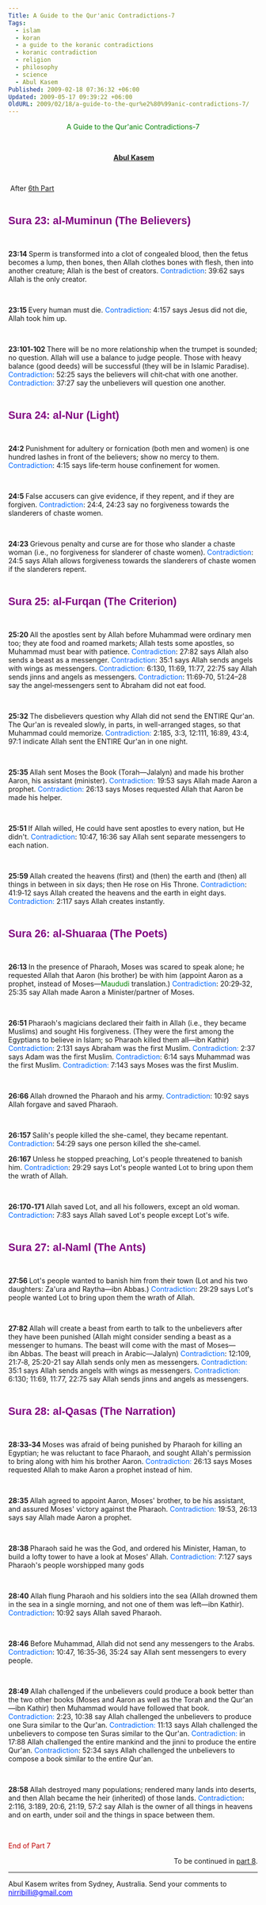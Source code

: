 ```yaml
---
Title: A Guide to the Qur'anic Contradictions-7
Tags:
  - islam
  - koran
  - a guide to the koranic contradictions
  - koranic contradiction
  - religion
  - philosophy
  - science
  - Abul Kasem
Published: 2009-02-18 07:36:32 +06:00
Updated: 2009-05-17 09:39:22 +06:00
OldURL: 2009/02/18/a-guide-to-the-qur%e2%80%99anic-contradictions-7/
---
```


<p class="MsoTitle" style="TEXT-ALIGN: center"><span style="color: #008000;">A Guide to the Qur'anic Contradictions-7</span></p>
<p class="MsoNormal" style="TEXT-ALIGN: center" align="center"> </p>
<p class="MsoNormal" style="TEXT-ALIGN: center" align="center"><strong> <a href="https://gold.mukto-mona.com/Articles/kasem/index.html">Abul Kasem</a></strong></p>
<p class="MsoNormal" style="TEXT-ALIGN: center" align="center"> </p>
<p class="MsoNormal"> After <a href="https://enblog.muktomona.com/?p=115">6th Part</a></p>
<p class="MsoNormal"> </p>
<p class="MsoNormal"><span style="color: #800080;"><strong><span style="FONT-SIZE: 16pt; FONT-FAMILY: Arial">Sura 23: al‑Muminun (The Believers)</span></strong></span></p>
<p class="MsoNormal"> </p>

<p class="MsoNormal"><strong>23:14
</strong>Sperm is transformed into a clot of congealed blood, then the fetus becomes a lump, then bones, then Allah clothes bones with flesh, then into another creature; Allah is the best of creators.
<span style="COLOR: #0066ff">Contradiction</span>: 39:62 says Allah is the only creator.
<p class="MsoNormal"> </p>

<p class="MsoNormal"><strong>23:15
</strong>Every human must die.
<span style="COLOR: #0066ff">Contradiction</span>: 4:157 says Jesus did not die, Allah took him up.
<p class="MsoNormal"> </p>

<p class="MsoNormal"><strong>23:101‑102
</strong>There will be no more relationship when the trumpet is sounded; no question. Allah will use a balance to judge people. Those with heavy balance (good deeds) will be successful (they will be in Islamic Paradise).
<span style="COLOR: #0066ff">Contradiction</span>: 52:25 says the believers will chit‑chat with one another.
<span style="COLOR: #0066ff">Contradiction:</span> 37:27 say the unbelievers will question one another.
<p class="MsoNormal"> </p>
<p class="MsoNormal"><strong><span style="FONT-SIZE: 16pt; FONT-FAMILY: Arial"><span style="color: #800080;">Sura 24: al‑Nur (Light)</span></span></strong></p>
<p class="MsoNormal"> </p>

<p class="MsoNormal"><strong>24:2
</strong>Punishment for adultery or fornication (both men and women) is one hundred lashes in front of the believers; show no mercy to them.
<span style="COLOR: #0066ff">Contradiction</span>: 4:15 says life‑term house confinement for women.
<p class="MsoNormal"> </p>

<p class="MsoNormal"><strong>24:5
</strong>False accusers can give evidence, if they repent, and if they are forgiven.
<span style="COLOR: #0066ff">Contradiction</span>: 24:4, 24:23 say no forgiveness towards the slanderers of chaste women.
<p class="MsoNormal"> </p>

<p class="MsoNormal"><strong>24:23
</strong>Grievous penalty and curse are for those who slander a chaste woman (i.e., no forgiveness for slanderer of chaste women).
<span style="COLOR: #0066ff">Contradiction</span>: 24:5 says Allah allows forgiveness towards the slanderers of chaste women if the slanderers repent.
<p class="MsoNormal"> </p>
<p class="MsoNormal"><strong><span style="FONT-SIZE: 16pt; FONT-FAMILY: Arial"><span style="color: #800080;">Sura 25: al‑Furqan (The Criterion)</span></span></strong></p>
<p class="MsoNormal"> </p>

<p class="MsoNormal"><strong>25:20
</strong>All the apostles sent by Allah before Muhammad were ordinary men too; they ate food and roamed markets; Allah tests some apostles, so Muhammad must bear with patience.
<span style="COLOR: #0066ff">Contradiction</span>: 27:82 says Allah also sends a beast as a messenger.
<span style="COLOR: #0066ff">Contradiction</span>: 35:1 says Allah sends angels with wings as messengers.
<span style="COLOR: #0066ff">Contradiction:</span> 6:130, 11:69, 11:77, 22:75 say Allah sends jinns and angels as messengers.
<span style="COLOR: #0066ff">Contradiction</span>: 11:69‑70, 51:24–28 say the angel‑messengers sent to Abraham did not eat food.
<p class="MsoNormal"> </p>

<p class="MsoNormal"><strong>25:32
</strong>The disbelievers question why Allah did not send the ENTIRE Qur'an. The Qur'an is revealed slowly, in parts, in well-arranged stages, so that Muhammad could memorize. <span style="COLOR: #0066ff">Contradiction:</span> 2:185, 3:3, 12:111, 16:89, 43:4, 97:1 indicate Allah sent the ENTIRE Qur'an in one night.
<p class="MsoNormal"> </p>

<p class="MsoNormal"><strong>25:35
</strong>Allah sent Moses the Book (Torah—Jalalyn) and made his brother Aaron, his assistant (minister).
<span style="COLOR: #0066ff">Contradiction:</span> 19:53 says Allah made Aaron a prophet.
<span style="COLOR: #0066ff">Contradiction:</span> 26:13 says Moses requested Allah that Aaron be made his helper.
<p class="MsoNormal"> </p>

<p class="MsoNormal"><strong>25:51
</strong>If Allah willed, He could have sent apostles to every nation, but He didn't.
<span style="COLOR: #0066ff">Contradiction</span>: 10:47, 16:36 say Allah sent separate messengers to each nation.
<p class="MsoNormal"> </p>

<p class="MsoNormal"><strong>25:59
</strong>Allah created the heavens (first) and (then) the earth and (then) all things in between in six days; then He rose on His Throne.
<span style="COLOR: #0066ff">Contradiction</span>: 41:9‑12 says Allah created the heavens and the earth in eight days.
<span style="COLOR: #0066ff">Contradiction:</span> 2:117 says Allah creates instantly.
<p class="MsoNormal"> </p>
<p class="MsoNormal"><strong><span style="FONT-SIZE: 16pt; FONT-FAMILY: Arial"><span style="color: #800080;">Sura 26: al‑Shuaraa (The Poets)</span></span></strong></p>
<p class="MsoNormal"> </p>

<p class="MsoNormal"><strong>26:13
</strong>In the presence of Pharaoh, Moses was scared to speak alone; he requested Allah that Aaron (his brother) be with him (appoint Aaron as a prophet, instead of Moses—<span style="COLOR: green">Maududi</span> translation.)
<span style="COLOR: #0066ff">Contradiction</span>: 20:29‑32, 25:35 say Allah made Aaron a Minister/partner of Moses.
<p class="MsoNormal"> </p>

<p class="MsoNormal"><strong>26:51
</strong>Pharaoh's magicians declared their faith in Allah (i.e., they became Muslims) and sought His forgiveness. (They were the first among the Egyptians to believe in Islam; so Pharaoh killed them all—ibn Kathir)
<span style="COLOR: #0066ff">Contradiction</span>: 2:131 says Abraham was the first Muslim.
<span style="COLOR: #0066ff">Contradiction:</span> 2:37 says Adam was the first Muslim.
<span style="COLOR: #0066ff">Contradiction</span>: 6:14 says Muhammad was the first Muslim.
<span style="COLOR: #0066ff">Contradiction:</span> 7:143 says Moses was the first Muslim.

 
<p class="MsoNormal"><strong>26:66
</strong>Allah drowned the Pharaoh and his army.
<span style="COLOR: #0066ff">Contradiction</span>: 10:92 says Allah forgave and saved Pharaoh.
<p class="MsoNormal"> </p>

<p class="MsoNormal"><strong>26:157
</strong>Salih's people killed the she-camel, they became repentant.
<span style="COLOR: #0066ff">Contradiction</span>: 54:29 says one person killed the she‑camel.

<p class="MsoNormal"><strong>26:167
</strong>Unless he stopped preaching, Lot's people threatened to banish him.
<span style="COLOR: #0066ff">Contradiction</span>: 29:29 says Lot's people wanted Lot to bring upon them the wrath of Allah.
<p class="MsoNormal"> </p>

<p class="MsoNormal"><strong>26:170‑171
</strong>Allah saved Lot, and all his followers, except an old woman.
<span style="COLOR: #0066ff">Contradiction</span>: 7:83 says Allah saved Lot's people except Lot's wife.
<p class="MsoNormal"> </p>
<p class="MsoNormal"><strong><span style="FONT-SIZE: 16pt; FONT-FAMILY: Arial"><span style="color: #800080;">Sura 27: al‑Naml (The Ants)</span></span></strong></p>
<p class="MsoNormal"> </p>

<p class="MsoNormal"><strong>27:56
</strong>Lot's people wanted to banish him from their town (Lot and his two daughters: Za'ura and Raytha—ibn Abbas.)
<span style="COLOR: #0066ff">Contradiction</span>: 29:29 says Lot's people wanted Lot to bring upon them the wrath of Allah.
<p class="MsoNormal"> </p>

<p class="MsoNormal"><strong>27:82
</strong>Allah will create a beast from earth to talk to the unbelievers after they have been punished (Allah might consider sending a beast as a messenger to humans. The beast will come with the mast of Moses—ibn Abbas. The beast will preach in Arabic—Jalalyn)
<span style="COLOR: #0066ff">Contradiction</span>: 12:109, 21:7‑8, 25:20-21 say Allah sends only men as messengers.
<span style="COLOR: #0066ff">Contradiction:</span> 35:1 says Allah sends angels with wings as messengers.
<span style="COLOR: #0066ff">Contradiction:</span> 6:130; 11:69, 11:77, 22:75 say Allah sends jinns and angels as messengers.
<p class="MsoNormal"> </p>
<p class="MsoNormal"><strong><span style="FONT-SIZE: 16pt; FONT-FAMILY: Arial"><span style="color: #800080;">Sura 28: al‑Qasas (The Narration)</span></span></strong></p>
<p class="MsoNormal"> </p>

<p class="MsoNormal"><strong>28:33‑34
</strong>Moses was afraid of being punished by Pharaoh for killing an Egyptian; he was reluctant to face Pharaoh, and sought Allah's permission to bring along with him his brother Aaron.
<span style="COLOR: #0066ff">Contradiction:</span> 26:13 says Moses requested Allah to make Aaron a prophet instead of him.
<p class="MsoNormal"> </p>

<p class="MsoNormal"><strong>28:35
</strong>Allah agreed to appoint Aaron, Moses' brother, to be his assistant, and assured Moses' victory against the Pharaoh.
<span style="COLOR: #0066ff">Contradiction:</span> 19:53, 26:13 says say Allah made Aaron a prophet.
<p class="MsoNormal"> </p>

<p class="MsoNormal"><strong>28:38
</strong>Pharaoh said he was the God, and ordered his Minister, Haman, to build a lofty tower to have a look at Moses' Allah.
<span style="COLOR: #0066ff">Contradiction:</span> 7:127 says Pharaoh's people worshipped many gods
<p class="MsoNormal"> </p>

<p class="MsoNormal"><strong>28:40
</strong>Allah flung Pharaoh and his soldiers into the sea (Allah drowned them in the sea in a single morning, and not one of them was left—ibn Kathir).
<span style="COLOR: #0066ff">Contradiction</span>: 10:92 says Allah saved Pharaoh.
<p class="MsoNormal"> </p>

<p class="MsoNormal"><strong>28:46
</strong>Before Muhammad, Allah did not send any messengers to the Arabs.
<span style="COLOR: #0066ff">Contradiction</span>: 10:47, 16:35‑36, 35:24 say Allah sent messengers to every people.
<p class="MsoNormal"> </p>

<p class="MsoNormal"><strong>28:49
</strong>Allah challenged if the unbelievers could produce a book better than the two other books (Moses and Aaron as well as the Torah and the Qur'an—ibn Kathir) then Muhammad would have followed that book.
<span style="COLOR: #0066ff">Contradiction:</span> 2:23, 10:38 say Allah challenged the unbelievers to produce one Sura similar to the Qur'an.
<span style="COLOR: #0066ff">Contradiction:</span> 11:13 says Allah challenged the unbelievers to compose ten Suras similar to the Qur'an.
<span style="COLOR: #0066ff">Contradiction:</span> in 17:88 Allah challenged the entire mankind and the jinni to produce the entire Qur'an.
<span style="COLOR: #0066ff">Contradiction</span>: 52:34 says Allah challenged the unbelievers to compose a book similar to the entire Qur'an.
<p class="MsoNormal"> </p>

<p class="MsoNormal"><strong>28:58
</strong>Allah destroyed many populations; rendered many lands into deserts, and then Allah became the heir (inherited) of those lands.
<span style="COLOR: #0066ff">Contradiction</span>: 2:116, 3:189, 20:6, 21:19, 57:2 say Allah is the owner of all things in heavens and on earth, under soil and the things in space between them.
<p class="MsoNormal"> </p>
<p class="MsoNormal"><span style="COLOR: #c00000">End of Part 7</span></p>
<p class="MsoNormal" align="right">To be continued in <a href="https://enblog.muktomona.com/?p=198">part 8</a>.</p>

<hr />
<p class="MsoNormal">Abul Kasem writes from Sydney, Australia. Send your comments to <a style="COLOR: blue; TEXT-DECORATION: underline; text-underline: single" href="mailto:nirribilli@gmail.com">nirribilli@gmail.com</a></p>
<p class="MsoNormal"> </p>
